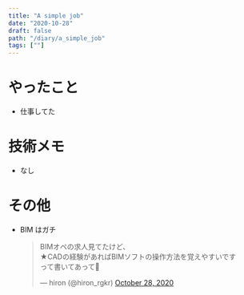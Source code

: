 ```yaml
---
title: "A simple job"
date: "2020-10-28"
draft: false
path: "/diary/a_simple_job"
tags: [""]
---
```


# やったこと

- 仕事してた

# 技術メモ

- なし
  
# その他

- BIM はガチ
   <blockquote class="twitter-tweet"><p lang="ja" dir="ltr">BIMオペの求人見てたけど、<br>★CADの経験があればBIMソフトの操作方法を覚えやすいです<br>って書いてあって🤔</p>&mdash; hiron (@hiron_rgkr) <a href="https://twitter.com/hiron_rgkr/status/1321273365991022593?ref_src=twsrc%5Etfw">October 28, 2020</a></blockquote> <script async src="https://platform.twitter.com/widgets.js" charset="utf-8"></script>